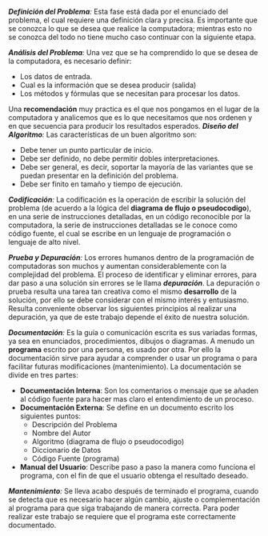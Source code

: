 _**Definición del Problema**:_ Esta fase está dada por el enunciado del problema, el cual requiere una definición clara y precisa. Es importante que se conozca lo que se desea que realice la computadora; mientras esto no se conozca del todo no tiene mucho caso continuar con la siguiente etapa.

_**Análisis del Problema**:_ Una vez que se ha comprendido lo que se desea de la computadora, es necesario definir:

-   Los datos de entrada.
-   Cual es la información que se desea producir (salida)
-   Los métodos y fórmulas que se necesitan para procesar los datos.

Una  **recomendación**  muy practica es el que nos pongamos en el lugar de la computadora y analicemos que es lo que necesitamos que nos ordenen y en que secuencia para producir los resultados esperados. _**Diseño del Algoritmo**:_ Las características de un buen algoritmo son:

-   Debe tener un punto particular de inicio.
-   Debe ser definido, no debe permitir dobles interpretaciones.
-   Debe ser general, es decir, soportar la mayoría de las variantes que se puedan presentar en la definición del problema.
-   Debe ser finito en tamaño y tiempo de ejecución.

_**Codificación**:_ La codificación es la operación de escribir la solución del problema (de acuerdo a la lógica del  **diagrama de flujo o pseudocodigo**), en una serie de instrucciones detalladas, en un código reconocible por la computadora, la serie de instrucciones detalladas se le conoce como código fuente, el cual se escribe en un lenguaje de programación o lenguaje de alto nivel.

_**Prueba y Depuración**:_ Los errores humanos dentro de la programación de computadoras son muchos y aumentan considerablemente con la complejidad del problema. El proceso de identificar y eliminar errores, para dar paso a una solución sin errores se le llama **_depuración_**. La depuración o prueba resulta una tarea tan creativa como el mismo  **desarrollo**  de la solución, por ello se debe considerar con el mismo interés y entusiasmo. Resulta conveniente observar los siguientes principios al realizar una depuración, ya que de este trabajo depende el éxito de nuestra solución.

_**Documentación**:_ Es la guía o comunicación escrita es sus variadas formas, ya sea en enunciados, procedimientos, dibujos o diagramas. A menudo un  **programa**  escrito por una persona, es usado por otra. Por ello la documentación sirve para ayudar a comprender o usar un programa o para facilitar futuras modificaciones (mantenimiento). La documentación se divide en tres partes:

-   **Documentación Interna**: Son los comentarios o mensaje que se añaden al código fuente para hacer mas claro el entendimiento de un proceso.
-   **Documentación Externa**: Se define en un documento escrito los siguientes puntos:
    -   Descripción del Problema
    -   Nombre del Autor
    -   Algoritmo (diagrama de flujo o pseudocodigo)
    -   Diccionario de Datos
    -   Código Fuente (programa)
-   **Manual del Usuario**: Describe paso a paso la manera como funciona el programa, con el fin de que el usuario obtenga el resultado deseado.

_**Mantenimiento**:_ Se lleva acabo después de terminado el programa, cuando se detecta que es necesario hacer algún cambio, ajuste o complementación al programa para que siga trabajando de manera correcta. Para poder realizar este trabajo se requiere que el programa este correctamente documentado.
